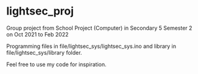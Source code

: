 # lightsec_proj
Group project from School Project (Computer) in Secondary 5 Semester 2 on Oct 2021 to Feb 2022

Programming files in file/lightsec_sys/lightsec_sys.ino and library in file/lightsec_sys/library folder.

Feel free to use my code for inspiration.
